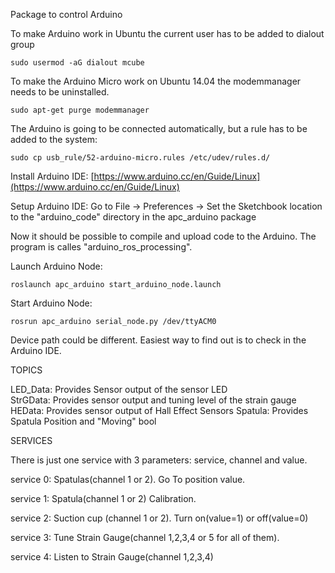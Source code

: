 Package to control Arduino

To make Arduino work in Ubuntu the current user has to be added to dialout group

	sudo usermod -aG dialout mcube

To make the Arduino Micro work on Ubuntu 14.04 the modemmanager needs to be uninstalled.

	sudo apt-get purge modemmanager

The Arduino is going to be connected automatically, but a rule has to be added to the system: 

	sudo cp usb_rule/52-arduino-micro.rules /etc/udev/rules.d/

Install Arduino IDE: [https://www.arduino.cc/en/Guide/Linux](https://www.arduino.cc/en/Guide/Linux)

Setup Arduino IDE: Go to File -> Preferences -> Set the Sketchbook location to the "arduino_code" directory in the apc_arduino package

Now it should be possible to compile and upload code to the Arduino. The program is calles "arduino_ros_processing". 

Launch Arduino Node:

	roslaunch apc_arduino start_arduino_node.launch

Start Arduino Node:
	
	rosrun apc_arduino serial_node.py /dev/ttyACM0
	
Device path could be different. Easiest way to find out is to check in the Arduino IDE.

TOPICS

LED_Data: Provides Sensor output of the sensor LED  
StrGData: Provides sensor output and tuning level of the strain gauge
HEData: Provides sensor output of Hall Effect Sensors
Spatula: Provides Spatula Position and "Moving" bool 

SERVICES

There is just one service with 3 parameters: service, channel and value.

service 0: Spatulas(channel 1 or 2). Go To position value.

service 1: Spatula(channel 1 or 2) Calibration. 

service 2: Suction cup (channel 1 or 2). Turn on(value=1) or off(value=0)

service 3: Tune Strain Gauge(channel 1,2,3,4 or 5 for all of them).

service 4: Listen to Strain Gauge(channel 1,2,3,4)
    
